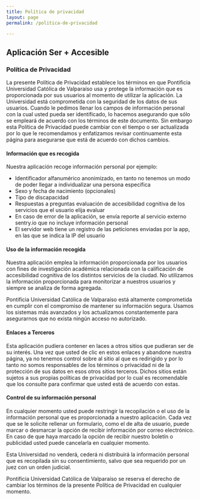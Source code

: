 ```yaml
---
title: Política de privacidad
layout: page
permalink: /politica-de-privacidad

---
```


<h2>Aplicación Ser + Accesible</h2>
<h3>Política de Privacidad</h3>

<p>La presente Política de Privacidad establece los términos en que Pontificia Universidad Católica de Valparaíso usa y protege la información que es proporcionada por sus usuarios al momento de utilizar la aplicación. La Universidad está comprometida con la seguridad de los datos de sus usuarios. Cuando le pedimos llenar los campos de información personal con la cual usted pueda ser identificado, lo hacemos asegurando que sólo se empleará de acuerdo con los términos de este documento. Sin embargo esta Política de Privacidad puede cambiar con el tiempo o ser actualizada por lo que le recomendamos y enfatizamos revisar continuamente esta página para asegurarse que está de acuerdo con dichos cambios.</p>

<h4>Información que es recogida</h4>

Nuestra aplicación recoge información personal por ejemplo:

- Identificador alfanumérico anonimizado, en tanto no tenemos un modo de poder llegar a individualizar una persona específica
- Sexo y fecha de nacimiento (opcionales)
- Tipo de discapacidad
- Respuestas a preguntas evaluación de accesibilidad cognitiva de los servicios que el usuario elija evaluar
- En caso de error de la aplicación, se envía reporte al servicio externo sentry.io que no incluye información personal
- El servidor web tiene un registro de las peticiones enviadas por la app, en las que se indica la IP del usuario

<h4>Uso de la información recogida</h4>

Nuestra aplicación emplea la información proporcionada por los usuarios con fines de investigación académica relacionada con la calificación de accesibilidad cognitiva de los distintos servicios de la ciudad. No utilizamos la información proporcionada para monitorizar a nuestros usuarios y siempre se analiza de forma agregada.

Pontificia Universidad Católica de Valparaíso está altamente comprometida en cumplir con el compromiso de mantener su información segura. Usamos los sistemas más avanzados y los actualizamos constantemente para asegurarnos que no exista ningún acceso no autorizado.

<!--
<h4>Cookies</h4>

Una cookie se refiere a un fichero que es enviado con la finalidad de solicitar permiso para almacenarse en su dispositivo, al aceptar dicho fichero se crea y la cookie sirve entonces para tener información respecto al tráfico web, y también facilita las futuras visitas a una web recurrente. Otra función que tienen las cookies es que con ellas las web pueden reconocerte individualmente y por tanto brindarte el mejor servicio personalizado de su web.

Nuestra aplicación emplea las cookies para poder identificar las páginas que son visitadas y su frecuencia. Esta información es empleada únicamente para análisis estadístico y después la información se elimina de forma permanente. Usted puede eliminar las cookies en cualquier momento desde su ordenador. Sin embargo las cookies ayudan a proporcionar un mejor servicio de los sitios web, estás no dan acceso a información de su ordenador ni de usted, a menos de que usted así lo quiera y la proporcione directamente, visitas a una web . Usted puede aceptar o negar el uso de cookies, sin embargo la mayoría de navegadores aceptan cookies automáticamente pues sirve para tener un mejor servicio web. También usted puede cambiar la configuración de su ordenador para declinar las cookies. Si se declinan es posible que no pueda utilizar algunos de nuestros servicios.
-->
<h4>Enlaces a Terceros</h4>

Esta aplicación pudiera contener en laces a otros sitios que pudieran ser de su interés. Una vez que usted de clic en estos enlaces y abandone nuestra página, ya no tenemos control sobre al sitio al que es redirigido y por lo tanto no somos responsables de los términos o privacidad ni de la protección de sus datos en esos otros sitios terceros. Dichos sitios están sujetos a sus propias políticas de privacidad por lo cual es recomendable que los consulte para confirmar que usted está de acuerdo con estas.

<h4>Control de su información personal</h4>

En cualquier momento usted puede restringir la recopilación o el uso de la información personal que es proporcionada a nuestro aplicación.  Cada vez que se le solicite rellenar un formulario, como el de alta de usuario, puede marcar o desmarcar la opción de recibir información por correo electrónico.  En caso de que haya marcado la opción de recibir nuestro boletín o publicidad usted puede cancelarla en cualquier momento.

Esta Universidad no venderá, cederá ni distribuirá la información personal que es recopilada sin su consentimiento, salvo que sea requerido por un juez con un orden judicial.

Pontificia Universidad Católica de Valparaíso se reserva el derecho de cambiar los términos de la presente Política de Privacidad en cualquier momento.
